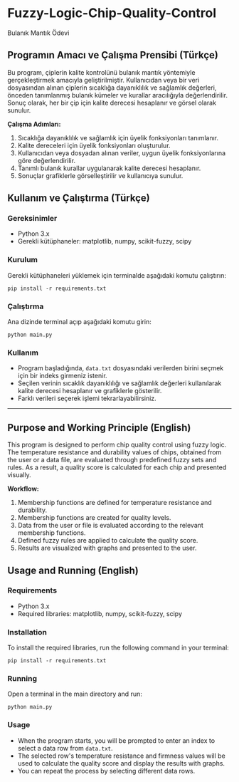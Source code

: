 # Fuzzy-Logic-Chip-Quality-Control
Bulanık Mantık Ödevi

## Programın Amacı ve Çalışma Prensibi (Türkçe)

Bu program, çiplerin kalite kontrolünü bulanık mantık yöntemiyle gerçekleştirmek amacıyla geliştirilmiştir. Kullanıcıdan veya bir veri dosyasından alınan çiplerin sıcaklığa dayanıklılık ve sağlamlık değerleri, önceden tanımlanmış bulanık kümeler ve kurallar aracılığıyla değerlendirilir. Sonuç olarak, her bir çip için kalite derecesi hesaplanır ve görsel olarak sunulur.

**Çalışma Adımları:**
1. Sıcaklığa dayanıklılık ve sağlamlık için üyelik fonksiyonları tanımlanır.
2. Kalite dereceleri için üyelik fonksiyonları oluşturulur.
3. Kullanıcıdan veya dosyadan alınan veriler, uygun üyelik fonksiyonlarına göre değerlendirilir.
4. Tanımlı bulanık kurallar uygulanarak kalite derecesi hesaplanır.
5. Sonuçlar grafiklerle görselleştirilir ve kullanıcıya sunulur.

## Kullanım ve Çalıştırma (Türkçe)

### Gereksinimler
- Python 3.x
- Gerekli kütüphaneler: matplotlib, numpy, scikit-fuzzy, scipy

### Kurulum
Gerekli kütüphaneleri yüklemek için terminalde aşağıdaki komutu çalıştırın:

```
pip install -r requirements.txt
```

### Çalıştırma
Ana dizinde terminal açıp aşağıdaki komutu girin:

```
python main.py
```

### Kullanım
- Program başladığında, `data.txt` dosyasındaki verilerden birini seçmek için bir indeks girmeniz istenir.
- Seçilen verinin sıcaklık dayanıklılığı ve sağlamlık değerleri kullanılarak kalite derecesi hesaplanır ve grafiklerle gösterilir.
- Farklı verileri seçerek işlemi tekrarlayabilirsiniz.

---

## Purpose and Working Principle (English)

This program is designed to perform chip quality control using fuzzy logic. The temperature resistance and durability values of chips, obtained from the user or a data file, are evaluated through predefined fuzzy sets and rules. As a result, a quality score is calculated for each chip and presented visually.

**Workflow:**
1. Membership functions are defined for temperature resistance and durability.
2. Membership functions are created for quality levels.
3. Data from the user or file is evaluated according to the relevant membership functions.
4. Defined fuzzy rules are applied to calculate the quality score.
5. Results are visualized with graphs and presented to the user.

## Usage and Running (English)

### Requirements
- Python 3.x
- Required libraries: matplotlib, numpy, scikit-fuzzy, scipy

### Installation
To install the required libraries, run the following command in your terminal:

```
pip install -r requirements.txt
```

### Running
Open a terminal in the main directory and run:

```
python main.py
```

### Usage
- When the program starts, you will be prompted to enter an index to select a data row from `data.txt`.
- The selected row's temperature resistance and firmness values will be used to calculate the quality score and display the results with graphs.
- You can repeat the process by selecting different data rows.
